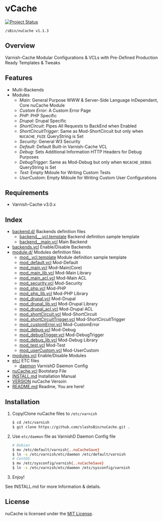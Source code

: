 &nu;Cache
=========
[![Project Status](http://stillmaintained.com/slashsBin/nuCache.png)](http://stillmaintained.com/slashsBin/nuCache) <script type="text/javascript" src="http://www.ohloh.net/p/652070/widgets/project_thin_badge.js"></script>


`/sBin/nuCache v1.1.3`

Overview
--------
Varnish-Cache Modular Configurations & VCLs
with Pre-Defined Production Ready Templates & Tweaks


Features
--------
* Multi-Backends
* Modules
    * *Main*:                   General Purpose WWW & Server-Side Language InDependant, Core nuCache Module
    * *Custom Error*:           A Custom Error Page
    * *PHP*:					PHP Specific
    * *Drupal*:					Drupal Specific	
    * *ShortCircuit*:           Pipes All Requests to BackEnd when Enabled
    * *ShortCircuitTrigger*:    Same as Mod-ShortCircuit but only when `NUCACHE_FUZE` QueryString is Set
    * *Security*:				General W3 Security
    * *Default*:                Default Built-in Varnish-Cache VCL
    * *Debug*:                  Sets Additional Information HTTP Headers for Debug Purposes
	* *DebugTrigger*:			Same as Mod-Debug but only when `NUCACHE_DEBUG` QueryString is Set
    * *Test*:                   Empty Mdoule for Writing Custom Tests
    * *UserCustom*:             Empty Mdoule for Writing Custom User Configurations

Requirements
------------
* Varnish-Cache v3.0.x

Index
-----
* [backend.d/](backend.d/)        												Backends definition files
    * [backend__.vcl.template](backend.d/backend__.vcl.template)				Backend definition sample template
    * [backend__main.vcl](backend.d/backend__main.vcl)							Main Backend
* [backends.vcl](backends.vcl)      											Enable/Disable Backends
* [module.d/](module.d/)         												Modules definition files
    * [mod_.vcl.template](module.d/mod_.vcl.template)							Module definition sample template
    * [mod_default.vcl](module.d/mod_default.vcl)								Mod-Default
    * [mod_main.vcl](module.d/mod_main.vcl)										Mod-Main(Core)
    * [mod_main_lib.vcl](module.d/mod_main_lib.vcl)								Mod-Main Library
    * [mod_main_acl.vcl](module.d/mod_main_acl.vcl)								Mod-Main ACL
    * [mod_security.vcl](module.d/mod_security.vcl)								Mod-Security
    * [mod_php.vcl](module.d/mod_php.vcl)										Mod-PHP
    * [mod_php_lib.vcl](module.d/mod_php_lib.vcl)								Mod-PHP Library
    * [mod_drupal.vcl](module.d/mod_drupal.vcl)									Mod-Drupal
    * [mod_drupal_lib.vcl](module.d/mod_drupal_lib.vcl)							Mod-Drupal Library
    * [mod_drupal_acl.vcl](module.d/mod_drupal_acl.vcl)							Mod-Drupal ACL
    * [mod_shortCircuit.vcl](module.d/mod_shortCircuit.vcl)						Mod-ShortCircuit
    * [mod_shortCircuitTrigger.vcl](module.d/mod_shortCircuitTrigger.vcl)		Mod-ShortCircuitTrigger
    * [mod_customError.vcl](module.d/mod_customError.vcl)						Mod-CustomError
    * [mod_debug.vcl](module.d/mod_debug.vcl)									Mod-Debug
    * [mod_debugTrigger.vcl](module.d/mod_debugTrigger.vcl)						Mod-DebugTrigger
    * [mod_debug_lib.vcl](module.d/mod_debug_lib.vcl)							Mod-Debug Library
    * [mod_test.vcl](module.d/mod_test.vcl)										Mod-Test
    * [mod_userCustom.vcl](module.d/mod_userCustom.vcl)							Mod-UserCustom
* [modules.vcl](modules.vcl)       												Enable/Disable Modules
* [etc/](etc/)              													ETC files
    * [daemon](etc/daemon)        												VarnishD Daemon Config
* [nuCache.vcl](nuCache.vcl)       												Bootstarp File
* [INSTALL.md](INSTALL.md)     													Installation Manual
* [VERSION](VERSION)           													nuCache Versoin
* [README.md](README.md)							         					Readme, You are here!

Installation                                                                    
------------                                                                    
1. Copy/Clone nuCache files to `/etc/varnish`

	```bash
	$ cd /etc/varnish
	$ git clone https://github.com/slashsBin/nuCache.git .
	```
2. Use `etc/daemon` file as VarnishD Daemon Config file

	```bash
	# Debian
	$ mv /etc/default/varnish{,.nuCacheSave}
	$ ln -s /etc/varnish/etc/daemon /etc/default/varnish
	# CentOS
	$ mv /etc/sysconfig/varnish{,.nuCacheSave}
	$ ln -s /etc/varnish/etc/daemon /etc/sysconfig/varnish
	```
3. Enjoy!

See INSTALL.md for more Information & details.

License
-------
nuCache is licensed under the [MIT License](http://slashsbin.mit-license.org/).

